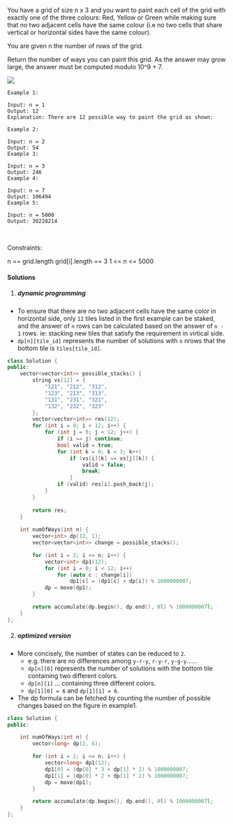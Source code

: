 You have a grid of size n x 3 and you want to paint each cell of the grid with exactly one of the three colours: Red, Yellow or Green while making sure that no two adjacent cells have the same colour (i.e no two cells that share vertical or horizontal sides have the same colour).

You are given n the number of rows of the grid.

Return the number of ways you can paint this grid. As the answer may grow large, the answer must be computed modulo 10^9 + 7.

![](https://assets.leetcode.com/uploads/2020/03/26/e1.png)

```
Example 1:

Input: n = 1
Output: 12
Explanation: There are 12 possible way to paint the grid as shown:

Example 2:

Input: n = 2
Output: 54
Example 3:

Input: n = 3
Output: 246
Example 4:

Input: n = 7
Output: 106494
Example 5:

Input: n = 5000
Output: 30228214
```
 

Constraints:

n == grid.length
grid[i].length == 3
1 <= n <= 5000


#### Solutions

1. ##### dynamic programming

- To ensure that there are no two adjacent cells have the same color in horizontal side, only `12` tiles listed in the first example can be staked, and the answer of `n` rows can be calculated based on the answer of `n - 1` rows. ie: stacking new tiles that satisfy the requirement in virtical side.
- `dp[n][tile_id]` represents the number of solutions with `n` nrows that the bottom tile is `tiles[tile_id]`.

```cpp
class Solution {
public:
    vector<vector<int>> possible_stacks() {
        string vs[12] = {
            "121", "212", "312", 
            "123", "213", "313", 
            "131", "231", "321", 
            "132", "232", "323"
        };
        vector<vector<int>> res(12);
        for (int i = 0; i < 12; i++) {
            for (int j = 0; j < 12; j++) {
                if (i == j) continue;
                bool valid = true;
                for (int k = 0; k < 3; k++)
                    if (vs[i][k] == vs[j][k]) {
                        valid = false;
                        break;
                    }
                if (valid) res[i].push_back(j);
            }
        }
        
        return res;
    }
    
    int numOfWays(int n) {
        vector<int> dp(12, 1);
        vector<vector<int>> change = possible_stacks();

        for (int i = 2; i <= n; i++) {
            vector<int> dp1(12);
            for (int i = 0; i < 12; i++)
                for (auto c : change[i])
                    dp1[c] = (dp1[c] + dp[i]) % 1000000007;
            dp = move(dp1);
        }

        return accumulate(dp.begin(), dp.end(), 0l) % 1000000007l;
    }
};
```

2. ##### optimized version

- More concisely, the number of states can be reduced to `2`. 
    - e.g. there are no differences among `y-r-y`, `r-y-r`, `y-g-y`......
    - `dp[n][0]` represents the number of solutions with the bottom tile containing two different colors.
    - `dp[n][1]` ...                                                     containing three different colors.
    - `dp[1][0] = 6` and `dp[1][1] = 6`.
- The dp formula can be fetched by counting the number of possible changes based on the figure in example1.

```cpp
class Solution {
public:

    int numOfWays(int n) {
        vector<long> dp(2, 6);

        for (int i = 2; i <= n; i++) {
            vector<long> dp1(12);
            dp1[0] = (dp[0] * 3 + dp[1] * 2) % 1000000007;
            dp1[1] = (dp[0] * 2 + dp[1] * 2) % 1000000007;
            dp = move(dp1);
        }

        return accumulate(dp.begin(), dp.end(), 0l) % 1000000007l;
    }
};
```